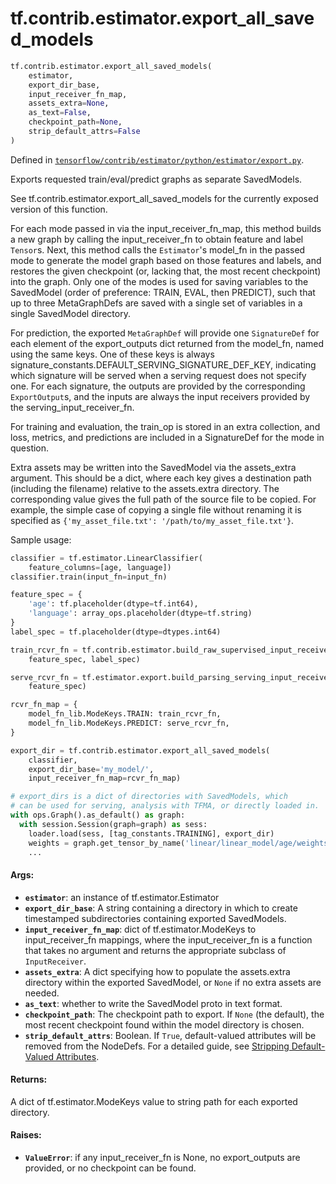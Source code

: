 <div itemscope itemtype="http://developers.google.com/ReferenceObject">
<meta itemprop="name" content="tf.contrib.estimator.export_all_saved_models" />
<meta itemprop="path" content="Stable" />
</div>

# tf.contrib.estimator.export_all_saved_models

``` python
tf.contrib.estimator.export_all_saved_models(
    estimator,
    export_dir_base,
    input_receiver_fn_map,
    assets_extra=None,
    as_text=False,
    checkpoint_path=None,
    strip_default_attrs=False
)
```



Defined in [`tensorflow/contrib/estimator/python/estimator/export.py`](https://www.tensorflow.org/code/tensorflow/contrib/estimator/python/estimator/export.py).

Exports requested train/eval/predict graphs as separate SavedModels.

See tf.contrib.estimator.export_all_saved_models for the currently
exposed version of this function.

For each mode passed in via the input_receiver_fn_map,
this method builds a new graph by calling the input_receiver_fn to obtain
feature and label `Tensor`s. Next, this method calls the `Estimator`'s
model_fn in the passed mode to generate the model graph based on
those features and labels, and restores the given checkpoint
(or, lacking that, the most recent checkpoint) into the graph.
Only one of the modes is used for saving variables to the SavedModel
(order of preference: TRAIN, EVAL, then PREDICT), such that up to three
MetaGraphDefs are saved with a single set of variables in a single
SavedModel directory.

For prediction, the exported `MetaGraphDef` will provide one `SignatureDef`
for each element of the export_outputs dict returned from the model_fn,
named using the same keys.  One of these keys is always
signature_constants.DEFAULT_SERVING_SIGNATURE_DEF_KEY, indicating which
signature will be served when a serving request does not specify one.
For each signature, the outputs are provided by the corresponding
`ExportOutput`s, and the inputs are always the input receivers provided by
the serving_input_receiver_fn.

For training and evaluation, the train_op is stored in an extra collection,
and loss, metrics, and predictions are included in a SignatureDef for the
mode in question.

Extra assets may be written into the SavedModel via the assets_extra
argument.  This should be a dict, where each key gives a destination path
(including the filename) relative to the assets.extra directory.  The
corresponding value gives the full path of the source file to be copied.
For example, the simple case of copying a single file without renaming it
is specified as `{'my_asset_file.txt': '/path/to/my_asset_file.txt'}`.

Sample usage:
```python
classifier = tf.estimator.LinearClassifier(
    feature_columns=[age, language])
classifier.train(input_fn=input_fn)

feature_spec = {
    'age': tf.placeholder(dtype=tf.int64),
    'language': array_ops.placeholder(dtype=tf.string)
}
label_spec = tf.placeholder(dtype=dtypes.int64)

train_rcvr_fn = tf.contrib.estimator.build_raw_supervised_input_receiver_fn(
    feature_spec, label_spec)

serve_rcvr_fn = tf.estimator.export.build_parsing_serving_input_receiver_fn(
    feature_spec)

rcvr_fn_map = {
    model_fn_lib.ModeKeys.TRAIN: train_rcvr_fn,
    model_fn_lib.ModeKeys.PREDICT: serve_rcvr_fn,
}

export_dir = tf.contrib.estimator.export_all_saved_models(
    classifier,
    export_dir_base='my_model/',
    input_receiver_fn_map=rcvr_fn_map)

# export_dirs is a dict of directories with SavedModels, which
# can be used for serving, analysis with TFMA, or directly loaded in.
with ops.Graph().as_default() as graph:
  with session.Session(graph=graph) as sess:
    loader.load(sess, [tag_constants.TRAINING], export_dir)
    weights = graph.get_tensor_by_name('linear/linear_model/age/weights')
    ...
```

#### Args:

* <b>`estimator`</b>: an instance of tf.estimator.Estimator
* <b>`export_dir_base`</b>: A string containing a directory in which to create
    timestamped subdirectories containing exported SavedModels.
* <b>`input_receiver_fn_map`</b>: dict of tf.estimator.ModeKeys to input_receiver_fn
    mappings, where the input_receiver_fn is a function that takes no
    argument and returns the appropriate subclass of `InputReceiver`.
* <b>`assets_extra`</b>: A dict specifying how to populate the assets.extra directory
    within the exported SavedModel, or `None` if no extra assets are needed.
* <b>`as_text`</b>: whether to write the SavedModel proto in text format.
* <b>`checkpoint_path`</b>: The checkpoint path to export.  If `None` (the default),
    the most recent checkpoint found within the model directory is chosen.
* <b>`strip_default_attrs`</b>: Boolean. If `True`, default-valued attributes will be
    removed from the NodeDefs. For a detailed guide, see
    [Stripping Default-Valued Attributes](https://github.com/tensorflow/tensorflow/blob/master/tensorflow/python/saved_model/README.md#stripping-default-valued-attributes).


#### Returns:

A dict of tf.estimator.ModeKeys value to string path for each exported
directory.


#### Raises:

* <b>`ValueError`</b>: if any input_receiver_fn is None, no export_outputs
    are provided, or no checkpoint can be found.